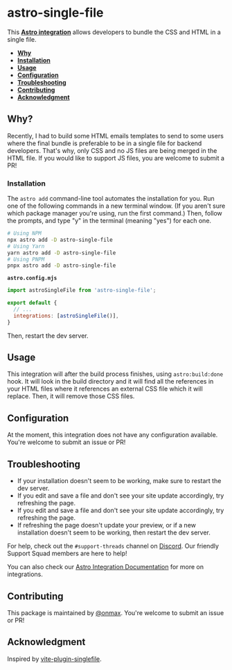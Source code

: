 # astro-single-file

This **[Astro integration][astro-integration]** allows developers to bundle the CSS and HTML in a single file.

- <strong>[Why](#why)</strong>
- <strong>[Installation](#installation)</strong>
- <strong>[Usage](#usage)</strong>
- <strong>[Configuration](#configuration)</strong>
- <strong>[Troubleshooting](#troubleshooting)</strong>
- <strong>[Contributing](#contributing)</strong>
- <strong>[Acknowledgment](#acknowledgment)</strong>

## Why?

Recently, I had to build some HTML emails templates to send to some users where the final bundle is preferable to be in a single file for backend developers. That's why, only CSS and no JS files are being merged in the HTML file. If you would like to support JS files, you are welcome to submit a PR! 

### Installation
  
The `astro add` command-line tool automates the installation for you. Run one of the following commands in a new terminal window. (If you aren't sure which package manager you're using, run the first command.) Then, follow the prompts, and type "y" in the terminal (meaning "yes") for each one.
  
```sh
# Using NPM
npx astro add -D astro-single-file
# Using Yarn
yarn astro add -D astro-single-file
# Using PNPM
pnpx astro add -D astro-single-file
```
  
__`astro.config.mjs`__

```js
import astroSingleFile from 'astro-single-file';

export default {
  // ...
  integrations: [astroSingleFile()],
}
```
  
Then, restart the dev server.


## Usage

This integration will after the build process finishes, using `astro:build:done` hook. It will look in the build directory and it will find all the references in your HTML files where it references an external CSS file which it will replace. Then, it will remove those CSS files.

## Configuration

At the moment, this integration does not have any configuration available. You're welcome to submit an issue or PR! 

## Troubleshooting

- If your installation doesn't seem to be working, make sure to restart the dev server.
- If you edit and save a file and don't see your site update accordingly, try refreshing the page.
- If you edit and save a file and don't see your site update accordingly, try refreshing the page.
- If refreshing the page doesn't update your preview, or if a new installation doesn't seem to be working, then restart the dev server.

For help, check out the `#support-threads` channel on [Discord](https://astro.build/chat). Our friendly Support Squad members are here to help!

You can also check our [Astro Integration Documentation][astro-integration] for more on integrations.

[astro-integration]: https://docs.astro.build/en/guides/integrations-guide/
[astro-ui-frameworks]: https://docs.astro.build/en/core-concepts/framework-components/#using-framework-components

## Contributing

This package is maintained by [@onmax](https://github.com/onmax). You're welcome to submit an issue or PR!

## Acknowledgment

Inspired by [vite-plugin-singlefile](https://github.com/richardtallent/vite-plugin-singlefile).
